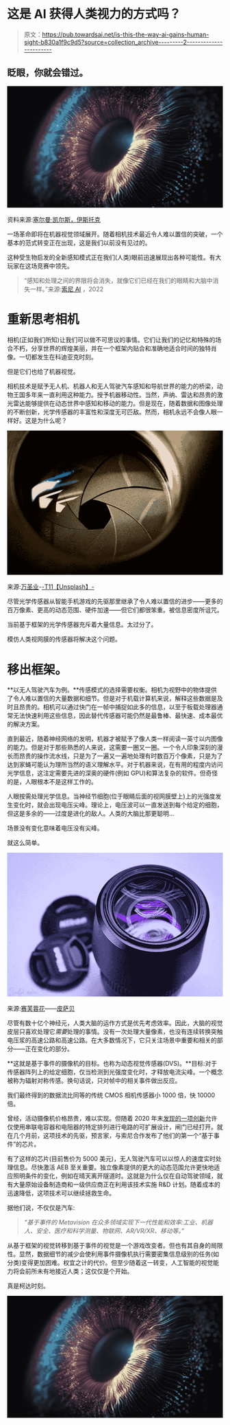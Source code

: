 # 这是 AI 获得人类视力的方式吗？

> 原文：<https://pub.towardsai.net/is-this-the-way-ai-gains-human-sight-b830a1f9c9d5?source=collection_archive---------2----------------------->

## 眨眼，你就会错过。

![](img/7ac46ed49ff006d26890700e4e90bdfc.png)

资料来源:[塞尔曼·凯尔斯，伊斯托克](https://www.istockphoto.com/photos/selman-keles)

一场革命即将在机器视觉领域展开。随着相机技术最近令人难以置信的突破，一个基本的范式转变正在出现，这是我们以前没有见过的。

这种受生物启发的全新感知模式正在我们(人类)眼前迅速展现出各种可能性。有大玩家在这场竞赛中领先。

> “感知和处理之间的界限将会消失，就像它们已经在我们的眼睛和大脑中消失一样。”来源:[索尼 AI](https://www.sony.com/en/SonyInfo/sony_ai/technology/evs.html) ，2022

# 重新思考相机

相机(正如我们所知)让我们可以做不可思议的事情。它们让我们的记忆和特殊的场合不朽，分享世界的辉煌美丽，并在一个框架内贴合和准确地适合时间的独特肖像。一切都发生在科迪亚克时刻。

但是它们也给了机器视觉。

相机技术是赋予无人机、机器人和无人驾驶汽车感知和导航世界的能力的桥梁，动物王国多年来一直利用这种能力。授予机器移动性。当然，声纳、雷达和昂贵的激光雷达能够提供在动态世界中感知和移动的能力。但是现在，随着数据和图像处理的不断创新，光学传感器的丰富性和深度无可匹敌。然而，相机永远不会像人眼一样好。这是为什么呢？

![](img/c12aa5253b6d08e5f9a961632e6a2553.png)

来源:[万圣业](https://unsplash.com/@wansan_99)-[-T11【Unsplash】-](https://unsplash.com/photos/tLK02oHjT8c)

尽管光学传感器从智能手机游戏的先驱那里继承了令人难以置信的进步——更多的百万像素、更高的动态范围、硬件加速——但它们都很笨重。被信息密度所诅咒。

当前基于框架的光学传感器充斥着大量信息。太过分了。

模仿人类视网膜的传感器将解决这个问题。

# 移出框架。

**以无人驾驶汽车为例。**传感模式的选择需要权衡。相机为视野中的物体提供了令人难以置信的大量数据和细节。但是对于机载计算机来说，解释这些数据是及时且昂贵的。相机可以通过快门在一帧中捕捉如此多的信息，以至于板载处理器通常无法快速利用这些信息，因此替代传感器可能仍然是最鲁棒、最快速、成本最优的解决方案。

直到最近，随着神经网络的发明，机器才被赋予了像人类一样阅读一英寸以内图像的能力。但是对于那些熟悉的人来说，这需要一圈又一圈。一个令人印象深刻的漫长而昂贵的操作流水线，只是为了一遍又一遍地处理有时数百万个像素，只是为了达到家蝇可能认为理所当然的语义理解水平。对于机器来说，在有用的程度内访问光学信息，这注定需要先进的深奥的硬件(例如 GPU)和算法复杂的软件。但奇怪的是，人眼根本不是这样工作的。

人眼按需处理光学信息。当神经节细胞(位于眼睛后面的视网膜壁上)上的光强度发生变化时，就会出现电压尖峰。理论上，电压波可以一直发送到每个给定的细胞，但这是多余的——过度是进化的敌人。人类的大脑比那更聪明…

场景没有变化意味着电压没有尖峰。

就这么简单。

![](img/d774c33ddf7429c15cc9d3f3a73922ea.png)

来源:[赛芙蓉花](https://pixabay.com/users/saifulmulia-122995/)——[皮萨贝](https://pixabay.com/photos/camera-lens-lens-camera-equipment-240966/)

尽管有数十亿个神经元，人类大脑的运作方式是优先考虑效率。因此，大脑的视觉皮层只喜欢处理它*需要*处理的事情。没有一次处理大量像素，也没有连续转换突触电压浆的高速公路和高速公路。在大多数情况下，它只关注场景中重要和相关的部分——正在变化的部分。

**这就是基于事件的摄像机的目标。也称为动态视觉传感器(DVS)。**目标:对于传感器阵列上的给定细胞，仅当检测到光强度变化时，才释放电流尖峰。一个概念被称为辐射对称传感。换句话说，只对帧中的相关事件做出反应。

我们最终得到的数据流比同等的传统 CMOS 相机传感器小 1000 倍，快 10000 倍。

曾经，活动摄像机价格昂贵，难以实现。但随着 2020 年末[发现的一项创新](https://aip.scitation.org/doi/abs/10.1063/5.0030097?journalCode=apl)允许仅使用串联电容器和电阻器的特定排列进行电路的可扩展设计，闸门已经打开。就在几个月前，这项技术的先驱，预言家，与索尼合作发布了他们的第一个“基于事件”的芯片。

有了这样的芯片(目前售价为 5000 美元)，无人驾驶汽车可以以惊人的速度实时处理信息。尽快激活 AEB 至关重要。独立像素提供的更大的动态范围允许更快地适应照明条件的变化，例如在晴天离开隧道时。这就是为什么仅在自动驾驶领域，就有大量原始设备制造商和一级供应商正在利用该技术实施 R&D 计划。随着成本的迅速降低，这项技术可以继续拯救生命。

据他们说，不仅仅是汽车:

> *“基于事件的 Metavision 在众多领域实现下一代性能和效率:工业、机器人、安全、医疗和科学测量、物联网、AR/VR/XR、移动等。”*

从基于框架的视觉转移到基于事件的视觉是一个游戏改变者。但也有其自身的局限性。显然，数据细节的减少会使利用事件摄像机执行需要密集信息级别的任务(如分类)变得更加困难。权宜之计的代价。但至少随着这一转变，人工智能的视觉能力将会前所未有地接近人类；这仅仅是个开始。

真是柯达时刻。

![](img/7ac46ed49ff006d26890700e4e90bdfc.png)